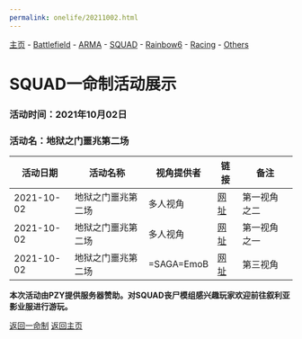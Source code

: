 ```yaml
---
permalink: onelife/20211002.html
---
```

[主页](https://saga2003.github.io/)   -  [Battlefield](https://saga2003.github.io/battlefield.html)   -   [ARMA](https://saga2003.github.io/arma.html)   -   [SQUAD](https://saga2003.github.io/squad.html)   -   [Rainbow6](https://saga2003.github.io/rainbow6.html)   -   [Racing](https://saga2003.github.io/racing.html)   -   [Others](https://saga2003.github.io/others.html)

# SQUAD一命制活动展示

### 活动时间：2021年10月02日

### 活动名：地狱之门噩兆第二场

活动日期|活动名称|视角提供者|链接|备注
---|---|---|---|---
2021-10-02|地狱之门噩兆第二场| 多人视角 |[网址](https://www.bilibili.com/video/BV1QT4y1Z7cL/)|第一视角 之二
2021-10-02|地狱之门噩兆第二场| 多人视角 |[网址](https://www.bilibili.com/video/BV1QQ4y1Q7bP/)|第一视角 之一
2021-10-02|地狱之门噩兆第二场| =SAGA=EmoB |[网址](https://www.bilibili.com/video/BV1Rf4y1E7GB/)|第三视角

**本次活动由PZY提供服务器赞助。对SQUAD丧尸模组感兴趣玩家欢迎前往叙利亚影业服进行游玩。**

[返回一命制](https://saga2003.github.io/squad.html)
[返回主页](https://saga2003.github.io/)